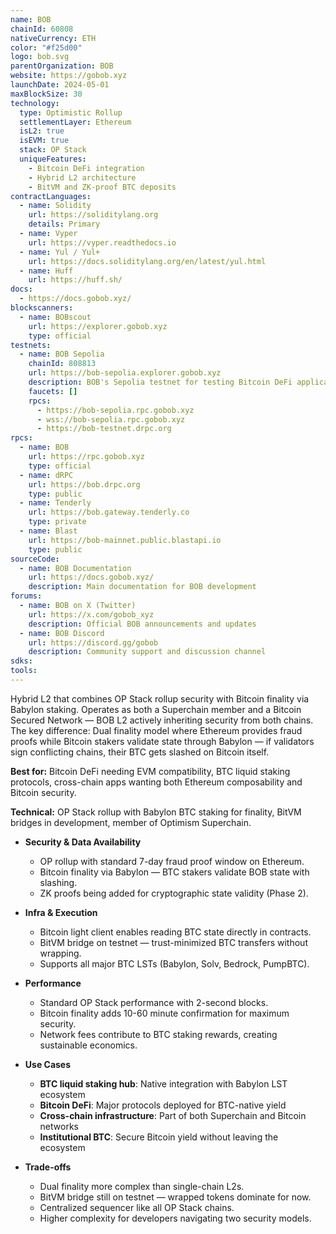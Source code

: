 ```yaml
---
name: BOB
chainId: 60808
nativeCurrency: ETH
color: "#f25d00"
logo: bob.svg
parentOrganization: BOB
website: https://gobob.xyz
launchDate: 2024-05-01
maxBlockSize: 30
technology:
  type: Optimistic Rollup
  settlementLayer: Ethereum
  isL2: true
  isEVM: true
  stack: OP Stack
  uniqueFeatures:
    - Bitcoin DeFi integration
    - Hybrid L2 architecture
    - BitVM and ZK-proof BTC deposits
contractLanguages:
  - name: Solidity
    url: https://soliditylang.org
    details: Primary
  - name: Vyper
    url: https://vyper.readthedocs.io
  - name: Yul / Yul+
    url: https://docs.soliditylang.org/en/latest/yul.html
  - name: Huff
    url: https://huff.sh/
docs:
  - https://docs.gobob.xyz/
blockscanners:
  - name: BOBscout
    url: https://explorer.gobob.xyz
    type: official
testnets:
  - name: BOB Sepolia
    chainId: 808813
    url: https://bob-sepolia.explorer.gobob.xyz
    description: BOB's Sepolia testnet for testing Bitcoin DeFi applications and cross-chain interactions.
    faucets: []
    rpcs:
      - https://bob-sepolia.rpc.gobob.xyz
      - wss://bob-sepolia.rpc.gobob.xyz
      - https://bob-testnet.drpc.org
rpcs:
  - name: BOB
    url: https://rpc.gobob.xyz
    type: official
  - name: dRPC
    url: https://bob.drpc.org
    type: public
  - name: Tenderly
    url: https://bob.gateway.tenderly.co
    type: private
  - name: Blast
    url: https://bob-mainnet.public.blastapi.io
    type: public
sourceCode:
  - name: BOB Documentation
    url: https://docs.gobob.xyz/
    description: Main documentation for BOB development
forums:
  - name: BOB on X (Twitter)
    url: https://x.com/gobob_xyz
    description: Official BOB announcements and updates
  - name: BOB Discord
    url: https://discord.gg/gobob
    description: Community support and discussion channel
sdks:
tools:
---
```


Hybrid L2 that combines OP Stack rollup security with Bitcoin finality via Babylon staking. Operates as both a Superchain member and a Bitcoin Secured Network — BOB L2 actively inheriting security from both chains.
The key difference: Dual finality model where Ethereum provides fraud proofs while Bitcoin stakers validate state through Babylon — if validators sign conflicting chains, their BTC gets slashed on Bitcoin itself.

**Best for:** Bitcoin DeFi needing EVM compatibility, BTC liquid staking protocols, cross-chain apps wanting both Ethereum composability and Bitcoin security.

**Technical:** OP Stack rollup with Babylon BTC staking for finality, BitVM bridges in development, member of Optimism Superchain.

- **Security & Data Availability**  
  - OP rollup with standard 7-day fraud proof window on Ethereum.  
  - Bitcoin finality via Babylon — BTC stakers validate BOB state with slashing.  
  - ZK proofs being added for cryptographic state validity (Phase 2).

- **Infra & Execution**  
  - Bitcoin light client enables reading BTC state directly in contracts.  
  - BitVM bridge on testnet — trust-minimized BTC transfers without wrapping.  
  - Supports all major BTC LSTs (Babylon, Solv, Bedrock, PumpBTC).

- **Performance**  
  - Standard OP Stack performance with 2-second blocks.  
  - Bitcoin finality adds 10-60 minute confirmation for maximum security.  
  - Network fees contribute to BTC staking rewards, creating sustainable economics.

- **Use Cases**  
  - **BTC liquid staking hub**: Native integration with Babylon LST ecosystem
  - **Bitcoin DeFi**: Major protocols deployed for BTC-native yield
  - **Cross-chain infrastructure**: Part of both Superchain and Bitcoin networks
  - **Institutional BTC**: Secure Bitcoin yield without leaving the ecosystem

- **Trade-offs**  
  - Dual finality more complex than single-chain L2s.  
  - BitVM bridge still on testnet — wrapped tokens dominate for now.  
  - Centralized sequencer like all OP Stack chains.  
  - Higher complexity for developers navigating two security models. 